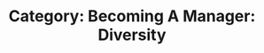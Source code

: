 ---
layout: category
title: 'Category: Becoming A Manager: Diversity'
tag: becoming_a_manager,diversity
---